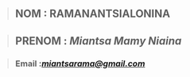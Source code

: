 > ## NOM : **RAMANANTSIALONINA**

> ## PRENOM : ***Miantsa Mamy Niaina***

> ### Email :***miantsarama@gmail.com***